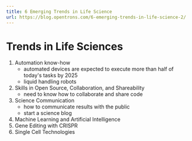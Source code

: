 ```yaml
---
title: 6 Emerging Trends in Life Science
url: https://blog.opentrons.com/6-emerging-trends-in-life-science-2/
---
```


# Trends in Life Sciences

1. Automation know-how
    * automated devices are expected to execute more than half of today's tasks by 2025
    * liquid handling robots
2. Skills in Open Source, Collaboration, and Shareability
    * need to know how to collaborate and share code
3. Science Communication
    * how to communicate results with the public
    * start a science blog
4. Machine Learning and Artificial Intelligence
5. Gene Editing with CRISPR
6. Single Cell Technologies
